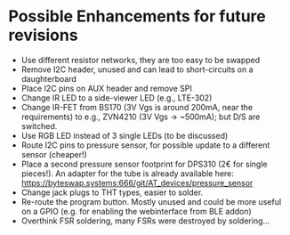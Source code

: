 # Possible Enhancements for future revisions

* Use different resistor networks, they are too easy to be swapped
* Remove I2C header, unused and can lead to short-circuits on a daughterboard
* Place I2C pins on AUX header and remove SPI
* Change IR LED to a side-viewer LED (e.g., LTE-302)
* Change IR-FET from BS170 (3V Vgs is around 200mA, near the requirements) to e.g., ZVN4210 (3V Vgs -> ~500mA); but D/S are switched.
* Use RGB LED instead of 3 single LEDs (to be discussed)
* Route I2C pins to pressure sensor, for possible update to a different sensor (cheaper!)
* Place a second pressure sensor footprint for DPS310 (2€ for single pieces!). An adapter for the tube is already available here: https://byteswap.systems:666/git/AT_devices/pressure_sensor
* Change jack plugs to THT types, easier to solder.
* Re-route the program button. Mostly unused and could be more useful on a GPIO (e.g. for enabling the webinterface from BLE addon)
* Overthink FSR soldering, many FSRs were destroyed by soldering...
